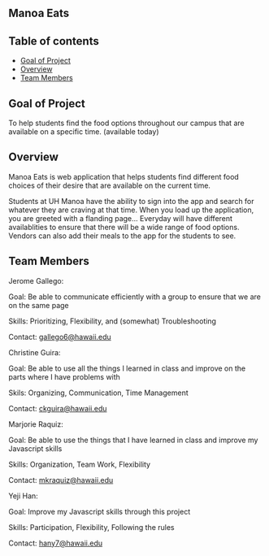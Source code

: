## Manoa Eats 

## Table of contents

* [Goal of Project](#goalofproject)
* [Overview](#overview)
* [Team Members](#teammembers)


## Goal of Project

To help students find the food options throughout our campus that are available on a specific time. (available today)

## Overview

Manoa Eats is web application that helps students find different food choices of their desire that are available on the current time. 

Students at UH Manoa have the ability to sign into the app and search for whatever they are craving at that time. When you load up the application, you are greeted with a flanding page...
Everyday will have different availablities to ensure that there will be a wide range of food options. 
Vendors can also add their meals to the app for the students to see. 

## Team Members

Jerome Gallego:
  
  Goal: Be able to communicate efficiently with a group to ensure that we are on the same page
  
  Skills: Prioritizing, Flexibility, and (somewhat) Troubleshooting
  
  Contact: gallego6@hawaii.edu
  
Christine Guira:
  
  Goal: Be able to use all the things I learned in class and improve on the parts where I have problems with
  
  Skils: Organizing, Communication, Time Management
  
  Contact: ckguira@hawaii.edu
  
Marjorie Raquiz:
  
  Goal: Be able to use the things that I have learned in class and improve my Javascript skills
  
  Skills: Organization, Team Work, Flexibility
  
  Contact: mkraquiz@hawaii.edu
 
Yeji Han:
  
  Goal: Improve my Javascript skills through this project
  
  Skills: Participation, Flexibility, Following the rules
  
  Contact: hany7@hawaii.edu
